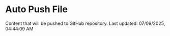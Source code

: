# Auto Push File

Content that will be pushed to GitHub repository.
Last updated: 07/09/2025, 04:44:09 AM